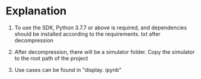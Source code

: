 # Explanation

1. To use the SDK, Python 3.7.7 or above is required, and dependencies should be installed according to the requirements. txt after decompression

2. After decompression, there will be a simulator folder. Copy the simulator to the root path of the project

3. Use cases can be found in "display. ipynb"